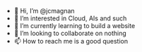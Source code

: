 - 👋 Hi, I’m @jcmagnan
- 👀 I’m interested in Cloud, AIs and such
- 🌱 I’m currently learning to build a website
- 💞️ I’m looking to collaborate on nothing
- 📫 How to reach me is a good question

<!---
jcmagnan/jcmagnan is a ✨ special ✨ repository because its `README.md` (this file) appears on your GitHub profile.
You can click the Preview link to take a look at your changes.
--->
